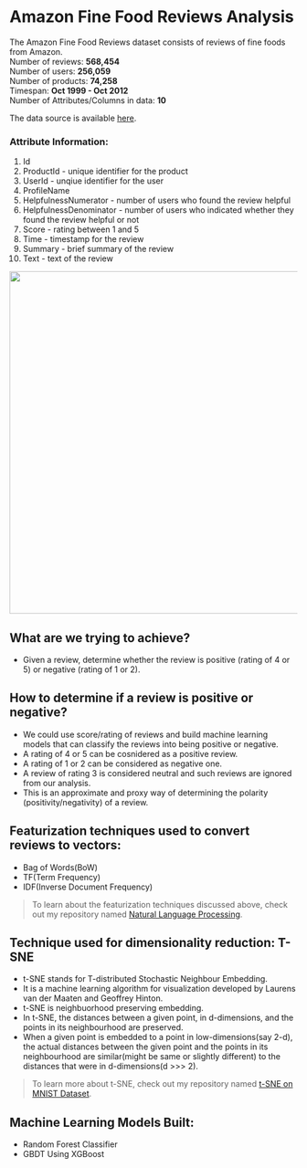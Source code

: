 # Amazon Fine Food Reviews Analysis

The Amazon Fine Food Reviews dataset consists of reviews of fine foods from Amazon.<br>
Number of reviews: **568,454**<br>
Number of users: **256,059**<br>
Number of products: **74,258**<br>
Timespan: **Oct 1999 - Oct 2012**<br>
Number of Attributes/Columns in data: **10**<br>

The data source is available [here](https://www.kaggle.com/snap/amazon-fine-food-reviews). 

### Attribute Information:
1. Id
2. ProductId - unique identifier for the product
3. UserId - unqiue identifier for the user
4. ProfileName
5. HelpfulnessNumerator - number of users who found the review helpful
6. HelpfulnessDenominator - number of users who indicated whether they found the review helpful or not
7. Score - rating between 1 and 5
8. Time - timestamp for the review
9. Summary - brief summary of the review
10. Text - text of the review

<img src="https://nycdsa-blog-files.s3.us-east-2.amazonaws.com/2016/04/AmazonReview-300x189.png" width="600">


## What are we trying to achieve?
- Given a review, determine whether the review is positive (rating of 4 or 5) or negative (rating of 1 or 2).


## How to determine if a review is positive or negative?
 
 - We could use score/rating of reviews and build machine learning models that can classify the reviews into being positive or negative.
 - A rating of 4 or 5 can be cosnidered as a positive review.
 - A rating of 1 or 2 can be considered as negative one.
 - A review of rating 3 is considered neutral and such reviews are ignored from our analysis.
 - This is an approximate and proxy way of determining the polarity (positivity/negativity) of a review.


## Featurization techniques used to convert reviews to vectors:
- Bag of Words(BoW)
- TF(Term Frequency)
- IDF(Inverse Document Frequency)
> To learn about the featurization techniques discussed above, check out my repository named [Natural Language Processing](https://github.com/deveshSingh06/Natural-Language-Processing).

## Technique used for dimensionality reduction: T-SNE
- t-SNE stands for T-distributed Stochastic Neighbour Embedding.
- It is a machine learning algorithm for visualization developed by Laurens van der Maaten and Geoffrey Hinton.
- t-SNE is neighbuorhood preserving embedding.
- In t-SNE, the distances between a given point, in d-dimensions, and the points in its neighbourhood are preserved.
- When a given point is embedded to a point in low-dimensions(say 2-d), the actual distances between the given point and the points in its neighbourhood are similar(might be same or slightly different) to the distances that were in d-dimensions(d >>> 2).<br>
> To learn more about t-SNE, check out my repository named [t-SNE on MNIST Dataset](https://github.com/deveshSingh06/t-SNE-on-MNIST-Dataset).

## Machine Learning Models Built:
- Random Forest Classifier
- GBDT Using XGBoost
